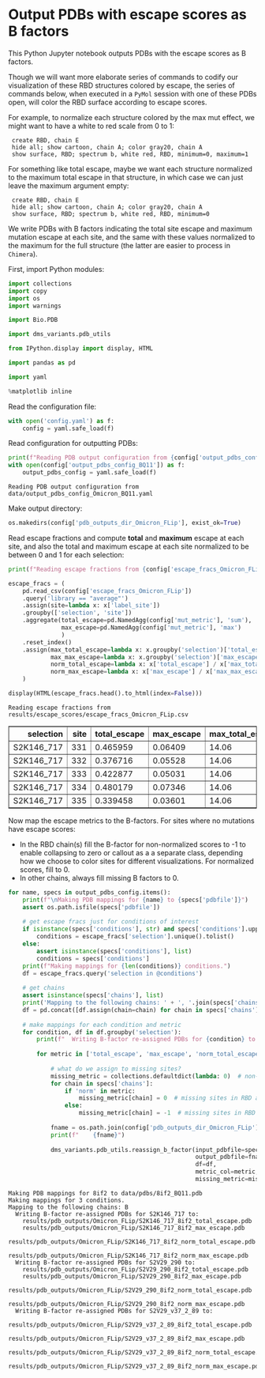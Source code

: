 # Output PDBs with escape scores as B factors
This Python Jupyter notebook outputs PDBs with the escape scores as B factors.

Though we will want more elaborate series of commands to codify our visualization of these RBD structures colored by escape, the series of commands below, when executed in a `PyMol` session with one of these PDBs open, will color the RBD surface according to escape scores.

For example, to normalize each structure colored by the max mut effect, we might want to have a white to red scale from 0 to 1:

     create RBD, chain E
     hide all; show cartoon, chain A; color gray20, chain A
     show surface, RBD; spectrum b, white red, RBD, minimum=0, maximum=1
     
For something like total escape, maybe we want each structure normalized to the maximum total escape in that structure, in which case we can just leave the maximum argument empty:

     create RBD, chain E
     hide all; show cartoon, chain A; color gray20, chain A
     show surface, RBD; spectrum b, white red, RBD, minimum=0
     
We write PDBs with B factors indicating the total site escape and maximum mutation escape at each site, and the same with these values normalized to the maximum for the full structure (the latter are easier to process in `Chimera`).

First, import Python modules:


```python
import collections
import copy
import os
import warnings

import Bio.PDB

import dms_variants.pdb_utils

from IPython.display import display, HTML

import pandas as pd

import yaml

%matplotlib inline
```

Read the configuration file:


```python
with open('config.yaml') as f:
    config = yaml.safe_load(f)
```

Read configuration for outputting PDBs:


```python
print(f"Reading PDB output configuration from {config['output_pdbs_config_BQ11']}")
with open(config['output_pdbs_config_BQ11']) as f:
    output_pdbs_config = yaml.safe_load(f)
```

    Reading PDB output configuration from data/output_pdbs_config_Omicron_BQ11.yaml


Make output directory:


```python
os.makedirs(config['pdb_outputs_dir_Omicron_FLip'], exist_ok=True)
```

Read escape fractions and compute **total** and **maximum** escape at each site, and also the total and maximum escape at each site normalized to be between 0 and 1 for each selection:


```python
print(f"Reading escape fractions from {config['escape_fracs_Omicron_FLip']}")

escape_fracs = (
    pd.read_csv(config['escape_fracs_Omicron_FLip'])
    .query('library == "average"')
    .assign(site=lambda x: x['label_site'])
    .groupby(['selection', 'site'])
    .aggregate(total_escape=pd.NamedAgg(config['mut_metric'], 'sum'),
               max_escape=pd.NamedAgg(config['mut_metric'], 'max')
               )
    .reset_index()
    .assign(max_total_escape=lambda x: x.groupby('selection')['total_escape'].transform('max'),
            max_max_escape=lambda x: x.groupby('selection')['max_escape'].transform('max'),
            norm_total_escape=lambda x: x['total_escape'] / x['max_total_escape'],
            norm_max_escape=lambda x: x['max_escape'] / x['max_max_escape'])
    )

display(HTML(escape_fracs.head().to_html(index=False)))
```

    Reading escape fractions from results/escape_scores/escape_fracs_Omicron_FLip.csv



<table border="1" class="dataframe">
  <thead>
    <tr style="text-align: right;">
      <th>selection</th>
      <th>site</th>
      <th>total_escape</th>
      <th>max_escape</th>
      <th>max_total_escape</th>
      <th>max_max_escape</th>
      <th>norm_total_escape</th>
      <th>norm_max_escape</th>
    </tr>
  </thead>
  <tbody>
    <tr>
      <td>S2K146_717</td>
      <td>331</td>
      <td>0.465959</td>
      <td>0.06409</td>
      <td>14.06</td>
      <td>0.9698</td>
      <td>0.033141</td>
      <td>0.066086</td>
    </tr>
    <tr>
      <td>S2K146_717</td>
      <td>332</td>
      <td>0.376716</td>
      <td>0.05528</td>
      <td>14.06</td>
      <td>0.9698</td>
      <td>0.026793</td>
      <td>0.057001</td>
    </tr>
    <tr>
      <td>S2K146_717</td>
      <td>333</td>
      <td>0.422877</td>
      <td>0.05031</td>
      <td>14.06</td>
      <td>0.9698</td>
      <td>0.030077</td>
      <td>0.051877</td>
    </tr>
    <tr>
      <td>S2K146_717</td>
      <td>334</td>
      <td>0.480179</td>
      <td>0.07346</td>
      <td>14.06</td>
      <td>0.9698</td>
      <td>0.034152</td>
      <td>0.075748</td>
    </tr>
    <tr>
      <td>S2K146_717</td>
      <td>335</td>
      <td>0.339458</td>
      <td>0.03601</td>
      <td>14.06</td>
      <td>0.9698</td>
      <td>0.024144</td>
      <td>0.037131</td>
    </tr>
  </tbody>
</table>


Now map the escape metrics to the B-factors.
For sites where no mutations have escape scores:
 - In the RBD chain(s) fill the B-factor for non-normalized scores to -1 to enable collapsing to zero or callout as a a separate class, depending how we choose to color sites for different visualizations. For normalized scores, fill to 0.
 - In other chains, always fill missing B factors to 0.  


```python
for name, specs in output_pdbs_config.items():
    print(f"\nMaking PDB mappings for {name} to {specs['pdbfile']}")
    assert os.path.isfile(specs['pdbfile'])
    
    # get escape fracs just for conditions of interest
    if isinstance(specs['conditions'], str) and specs['conditions'].upper() == 'ALL':
        conditions = escape_fracs['selection'].unique().tolist()
    else:
        assert isinstance(specs['conditions'], list)
        conditions = specs['conditions']
    print(f"Making mappings for {len(conditions)} conditions.")
    df = escape_fracs.query('selection in @conditions')
    
    # get chains
    assert isinstance(specs['chains'], list)
    print('Mapping to the following chains: ' + ', '.join(specs['chains']))
    df = pd.concat([df.assign(chain=chain) for chain in specs['chains']], ignore_index=True)
    
    # make mappings for each condition and metric
    for condition, df in df.groupby('selection'):
        print(f"  Writing B-factor re-assigned PDBs for {condition} to:")
    
        for metric in ['total_escape', 'max_escape', 'norm_total_escape', 'norm_max_escape']:
        
            # what do we assign to missing sites?
            missing_metric = collections.defaultdict(lambda: 0)  # non-RBD chains always fill to zero
            for chain in specs['chains']:
                if 'norm' in metric:
                    missing_metric[chain] = 0  # missing sites in RBD are 0 for normalized metric PDBs
                else:
                    missing_metric[chain] = -1  # missing sites in RBD are -1 for non-normalized metric PDBs
        
            fname = os.path.join(config['pdb_outputs_dir_Omicron_FLip'], f"{condition}_{name}_{metric}.pdb")
            print(f"    {fname}")
            
            dms_variants.pdb_utils.reassign_b_factor(input_pdbfile=specs['pdbfile'],
                                                     output_pdbfile=fname,
                                                     df=df,
                                                     metric_col=metric,
                                                     missing_metric=missing_metric)
```

    
    Making PDB mappings for 8if2 to data/pdbs/8if2_BQ11.pdb
    Making mappings for 3 conditions.
    Mapping to the following chains: B
      Writing B-factor re-assigned PDBs for S2K146_717 to:
        results/pdb_outputs/Omicron_FLip/S2K146_717_8if2_total_escape.pdb
        results/pdb_outputs/Omicron_FLip/S2K146_717_8if2_max_escape.pdb
        results/pdb_outputs/Omicron_FLip/S2K146_717_8if2_norm_total_escape.pdb
        results/pdb_outputs/Omicron_FLip/S2K146_717_8if2_norm_max_escape.pdb
      Writing B-factor re-assigned PDBs for S2V29_290 to:
        results/pdb_outputs/Omicron_FLip/S2V29_290_8if2_total_escape.pdb
        results/pdb_outputs/Omicron_FLip/S2V29_290_8if2_max_escape.pdb
        results/pdb_outputs/Omicron_FLip/S2V29_290_8if2_norm_total_escape.pdb
        results/pdb_outputs/Omicron_FLip/S2V29_290_8if2_norm_max_escape.pdb
      Writing B-factor re-assigned PDBs for S2V29_v37_2_89 to:
        results/pdb_outputs/Omicron_FLip/S2V29_v37_2_89_8if2_total_escape.pdb
        results/pdb_outputs/Omicron_FLip/S2V29_v37_2_89_8if2_max_escape.pdb
        results/pdb_outputs/Omicron_FLip/S2V29_v37_2_89_8if2_norm_total_escape.pdb
        results/pdb_outputs/Omicron_FLip/S2V29_v37_2_89_8if2_norm_max_escape.pdb



```python

```
